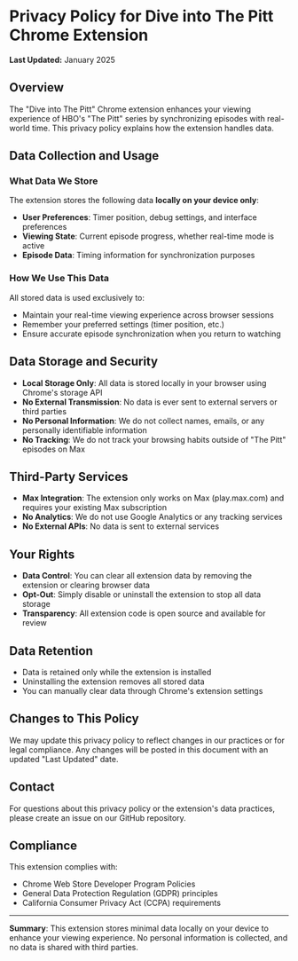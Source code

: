 # Privacy Policy for Dive into The Pitt Chrome Extension

**Last Updated:** January 2025

## Overview

The "Dive into The Pitt" Chrome extension enhances your viewing experience of HBO's "The Pitt" series by synchronizing episodes with real-world time. This privacy policy explains how the extension handles data.

## Data Collection and Usage

### What Data We Store
The extension stores the following data **locally on your device only**:

- **User Preferences**: Timer position, debug settings, and interface preferences
- **Viewing State**: Current episode progress, whether real-time mode is active
- **Episode Data**: Timing information for synchronization purposes

### How We Use This Data
All stored data is used exclusively to:
- Maintain your real-time viewing experience across browser sessions
- Remember your preferred settings (timer position, etc.)
- Ensure accurate episode synchronization when you return to watching

## Data Storage and Security

- **Local Storage Only**: All data is stored locally in your browser using Chrome's storage API
- **No External Transmission**: No data is ever sent to external servers or third parties
- **No Personal Information**: We do not collect names, emails, or any personally identifiable information
- **No Tracking**: We do not track your browsing habits outside of "The Pitt" episodes on Max

## Third-Party Services

- **Max Integration**: The extension only works on Max (play.max.com) and requires your existing Max subscription
- **No Analytics**: We do not use Google Analytics or any tracking services
- **No External APIs**: No data is sent to external services

## Your Rights

- **Data Control**: You can clear all extension data by removing the extension or clearing browser data
- **Opt-Out**: Simply disable or uninstall the extension to stop all data storage
- **Transparency**: All extension code is open source and available for review

## Data Retention

- Data is retained only while the extension is installed
- Uninstalling the extension removes all stored data
- You can manually clear data through Chrome's extension settings

## Changes to This Policy

We may update this privacy policy to reflect changes in our practices or for legal compliance. Any changes will be posted in this document with an updated "Last Updated" date.

## Contact

For questions about this privacy policy or the extension's data practices, please create an issue on our GitHub repository.

## Compliance

This extension complies with:
- Chrome Web Store Developer Program Policies
- General Data Protection Regulation (GDPR) principles
- California Consumer Privacy Act (CCPA) requirements

---

**Summary**: This extension stores minimal data locally on your device to enhance your viewing experience. No personal information is collected, and no data is shared with third parties. 